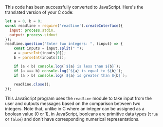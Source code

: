 This code has been successfully converted to JavaScript. Here's the translated version of your C code:

```javascript
let a = 0, b = 0;
const readline = require('readline').createInterface({
  input: process.stdin,
  output: process.stdout
});
readline.question("Enter two integers: ", (input) => {
    const inputs = input.split(" ");
    a = parseInt(inputs[0]);
    b = parseInt(inputs[1]);

    if (a < b) console.log(`${a} is less than ${b}`);
    if (a === b) console.log(`${a} is equal to ${b}`);
    if (a > b) console.log(`${a} is greater than ${b}`);
  
    readline.close();
});
```

This JavaScript program uses the `readline` module to take input from the user and outputs messages based on the comparison between two integers. Note that, unlike in C where an integer can be assigned as a boolean value (0 or 1), in JavaScript, booleans are primitive data types (`true` or `false`) and don't have corresponding numerical representations.
